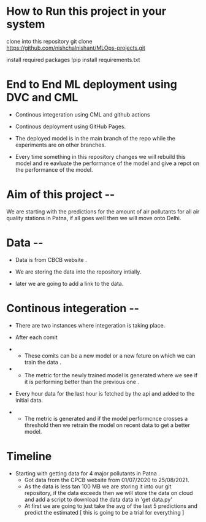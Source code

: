 # How to Run this project in your system

clone into this repository git clone https://github.com/nishchalnishant/MLOps-projects.git

install required packages !pip install requirements.txt

# End to End ML deployment using DVC and CML

- Continous integeration using CML and github actions

- Continous deployment using GitHub Pages.

- The deployed model is in the main branch of the repo while the experiments are on other branches.

- Every time something in this repository changes we will rebuild this model and re eavluate the performance of the model and give a repot on the performance of the model.

# Aim of this project --

We are starting with the predictions for the amount of air pollutants for all air quality stations in Patna, if all goes well then we will move onto Delhi.

# Data --

- Data is from CBCB website .

- We are storing the data into the repository intially.

- later we are going to add a link to the data.

# Continous integeration --

- There are two instances where integeration is taking place.

- After each comit

- - These comits can be a new model or a new feture on which we can train the data .

- - The metric for the newly trained model is generated where we see if it is performing better than the previous one .

- Every hour data for the last hour is fetched by the api and added to the initial data.

- - The metric is generated and if the model performcnce crosses a threshold then we retrain the model on recent data to get a better model.

# Timeline

- Starting with getting data for 4 major pollutants in Patna .
  - Got data from the CPCB website from 01/07/2020 to 25/08/2021.
  - As the data is less tan 100 MB we are storing it into our git repository, if the data exceeds then we will store the data on cloud and add a script to download the data data in 'get data.py'
  - At first we are going to just take the avg of the last 5 predictions and predict the estimated [ this is going to be a trial for everything ]
